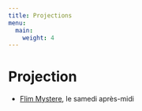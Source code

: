 ```yaml
---
title: Projections
menu:
  main:
    weight: 4
---
```


# Projection
  - [Flim Mystere](mystere), le samedi après-midi
